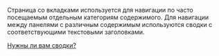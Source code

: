 ﻿Страница со вкладками используется для навигации по часто посещаемым отдельным категориям содержимого. Для навигации между панелями с различным содержимым используются сводки с соответствующими текстовыми заголовками.

[Нужны ли вам сводки?](https://docs.microsoft.com/ru-ru/windows/uwp/design/controls-and-patterns/pivot)
